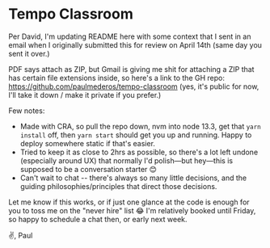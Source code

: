 # Tempo Classroom

Per David, I'm updating README here with some context that I sent in an email when I originally submitted this for review on April 14th (same day you sent it over.)

PDF says attach as ZIP, but Gmail is giving me shit for attaching a ZIP that has certain file extensions inside, so here's a link to the GH repo: https://github.com/paulmederos/tempo-classroom (yes, it's public for now, I'll take it down / make it private if you prefer.)

Few notes:
- Made with CRA, so pull the repo down, nvm into node 13.3, get that `yarn install` off, then `yarn start` should get you up and running. Happy to deploy somewhere static if that's easier.
- Tried to keep it as close to 2hrs as possible, so there's a lot left undone (especially around UX) that normally I'd polish—but hey—this is supposed to be a conversation starter 😊 
- Can't wait to chat -- there's always so many little decisions, and the guiding philosophies/principles that direct those decisions.

Let me know if this works, or if just one glance at the code is enough for you to toss me on the "never hire" list 😂  I'm relatively booked until Friday, so happy to schedule a chat then, or early next week.

✌️,
Paul
